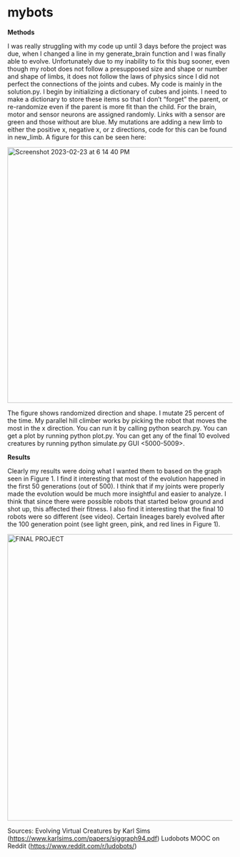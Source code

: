 # mybots

**Methods**

I was really struggling with my code up until 3 days before the project was due, when I changed a line in my generate_brain function and I was finally able to evolve. Unfortunately due to my inability to fix this bug sooner, even though my robot does not follow a presupposed size and shape or number and shape of limbs, it does not follow the laws of physics since I did not perfect the connections of the joints and cubes. My code is mainly in the solution.py. I begin by initializing a dictionary of cubes and joints. I need to make a dictionary to store these items so that I don’t “forget” the parent, or re-randomize even if the parent is more fit than the child. For the brain, motor and sensor neurons are assigned randomly. Links with a sensor are green and those without are blue. My mutations are adding a new limb to either the positive x, negative x, or z directions, code for this can be found in new_limb. A figure for this can be seen here:

<img width="573" alt="Screenshot 2023-02-23 at 6 14 40 PM" src="https://user-images.githubusercontent.com/114442449/221060451-4109c0ea-9a85-4185-9de9-cda1e17ad9b7.png">

The figure shows randomized direction and shape. I mutate 25 percent of the time. My parallel hill climber works by picking the robot that moves the most in the x direction. You can run it by calling python search.py. You can get a plot by running python plot.py. You can get any of the final 10 evolved creatures by running python simulate.py GUI <5000-5009>. 

**Results**

Clearly my results were doing what I wanted them to based on the graph seen in Figure 1. I find it interesting that most of the evolution happened in the first 50 generations (out of 500). I think that if my joints were properly made the evolution would be much more insightful and easier to analyze. I think that since there were possible robots that started below ground and shot up, this affected their fitness. I also find it interesting that the final 10 robots were so different (see video). Certain lineages barely evolved after the 100 generation point (see light green, pink, and red lines in Figure 1). 

<img width="642" alt="FINAL PROJECT" src="https://user-images.githubusercontent.com/114442449/225150777-919212f6-398d-4228-ae5b-aba8f6bda524.png">

Sources:
Evolving Virtual Creatures by Karl Sims (https://www.karlsims.com/papers/siggraph94.pdf)
Ludobots MOOC on Reddit (https://www.reddit.com/r/ludobots/)

